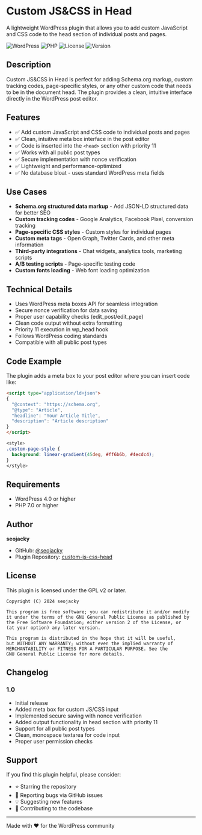 # Custom JS&CSS in Head

A lightweight WordPress plugin that allows you to add custom JavaScript and CSS code to the head section of individual posts and pages.

![WordPress](https://img.shields.io/badge/WordPress-4.0%2B-blue.svg)
![PHP](https://img.shields.io/badge/PHP-7.0%2B-purple.svg)
![License](https://img.shields.io/badge/License-GPL%20v2-green.svg)
![Version](https://img.shields.io/badge/Version-1.0-orange.svg)

## Description

Custom JS&CSS in Head is perfect for adding Schema.org markup, custom tracking codes, page-specific styles, or any other custom code that needs to be in the document head. The plugin provides a clean, intuitive interface directly in the WordPress post editor.

## Features

- ✅ Add custom JavaScript and CSS code to individual posts and pages
- ✅ Clean, intuitive meta box interface in the post editor
- ✅ Code is inserted into the `<head>` section with priority 11
- ✅ Works with all public post types
- ✅ Secure implementation with nonce verification
- ✅ Lightweight and performance-optimized
- ✅ No database bloat - uses standard WordPress meta fields

## Use Cases

- **Schema.org structured data markup** - Add JSON-LD structured data for better SEO
- **Custom tracking codes** - Google Analytics, Facebook Pixel, conversion tracking
- **Page-specific CSS styles** - Custom styles for individual pages
- **Custom meta tags** - Open Graph, Twitter Cards, and other meta information
- **Third-party integrations** - Chat widgets, analytics tools, marketing scripts
- **A/B testing scripts** - Page-specific testing code
- **Custom fonts loading** - Web font loading optimization

## Technical Details

- Uses WordPress meta boxes API for seamless integration
- Secure nonce verification for data saving
- Proper user capability checks (edit_post/edit_page)
- Clean code output without extra formatting
- Priority 11 execution in wp_head hook
- Follows WordPress coding standards
- Compatible with all public post types

## Code Example

The plugin adds a meta box to your post editor where you can insert code like:

```html
<script type="application/ld+json">
{
  "@context": "https://schema.org",
  "@type": "Article",
  "headline": "Your Article Title",
  "description": "Article description"
}
</script>
```

```css
<style>
.custom-page-style {
  background: linear-gradient(45deg, #ff6b6b, #4ecdc4);
}
</style>
```

## Requirements

- WordPress 4.0 or higher
- PHP 7.0 or higher

## Author

**seojacky**
- GitHub: [@seojacky](https://github.com/seojacky/)
- Plugin Repository: [custom-js-css-head](https://github.com/seojacky/custom-js-css-head/)

## License

This plugin is licensed under the GPL v2 or later.

```
Copyright (C) 2024 seojacky

This program is free software; you can redistribute it and/or modify
it under the terms of the GNU General Public License as published by
the Free Software Foundation; either version 2 of the License, or
(at your option) any later version.

This program is distributed in the hope that it will be useful,
but WITHOUT ANY WARRANTY; without even the implied warranty of
MERCHANTABILITY or FITNESS FOR A PARTICULAR PURPOSE. See the
GNU General Public License for more details.
```

## Changelog

### 1.0
- Initial release
- Added meta box for custom JS/CSS input
- Implemented secure saving with nonce verification
- Added output functionality in head section with priority 11
- Support for all public post types
- Clean, monospace textarea for code input
- Proper user permission checks

## Support

If you find this plugin helpful, please consider:
- ⭐ Starring the repository
- 🐛 Reporting bugs via GitHub issues
- 💡 Suggesting new features
- 🤝 Contributing to the codebase

---

Made with ❤️ for the WordPress community
